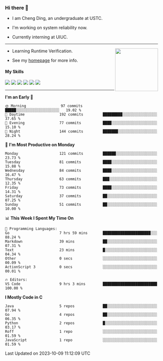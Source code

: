 ### Hi there 👋

* I am Cheng Ding, an undergraduate at USTC.
  
* I'm working on system reliability now.

* Currently interning at UIUC.

---

<img align="right" height="141" src="https://stats-of-repos-onds.vercel.app/api?username=IrisesD&theme=tokyonight&show_icons=true&count_private=true">

-  Learning Runtime Verification.

-  See my [homepage](https://irisesd.github.io) for more info.

#### My Skills

![](https://img.shields.io/badge/C++-65318e?logo=cplusplus&logoColor=fff)
![](https://img.shields.io/badge/Python-3e74a2?logo=python&logoColor=fff)
![](https://img.shields.io/badge/C-5654a2?logo=c&logoColor=fff)
![](https://img.shields.io/badge/Go-00aaff?logo=go&logoColor=fff)
![](https://img.shields.io/badge/Docker-0088ff?logo=docker&logoColor=fff)
![](https://img.shields.io/badge/Apache-D22128?logo=apache&logoColor=fff)

---
<!--START_SECTION:waka-->
**I'm an Early 🐤** 

```text
🌞 Morning                97 commits          █████░░░░░░░░░░░░░░░░░░░░   19.02 % 
🌆 Daytime                192 commits         █████████░░░░░░░░░░░░░░░░   37.65 % 
🌃 Evening                77 commits          ████░░░░░░░░░░░░░░░░░░░░░   15.10 % 
🌙 Night                  144 commits         ███████░░░░░░░░░░░░░░░░░░   28.24 % 
```
📅 **I'm Most Productive on Monday** 

```text
Monday                   121 commits         ██████░░░░░░░░░░░░░░░░░░░   23.73 % 
Tuesday                  81 commits          ████░░░░░░░░░░░░░░░░░░░░░   15.88 % 
Wednesday                84 commits          ████░░░░░░░░░░░░░░░░░░░░░   16.47 % 
Thursday                 63 commits          ███░░░░░░░░░░░░░░░░░░░░░░   12.35 % 
Friday                   73 commits          ████░░░░░░░░░░░░░░░░░░░░░   14.31 % 
Saturday                 37 commits          ██░░░░░░░░░░░░░░░░░░░░░░░   07.25 % 
Sunday                   51 commits          ██░░░░░░░░░░░░░░░░░░░░░░░   10.00 % 
```


📊 **This Week I Spent My Time On** 

```text
💬 Programming Languages: 
Go                       7 hrs 59 mins       ██████████████████████░░░   88.24 % 
Markdown                 39 mins             ██░░░░░░░░░░░░░░░░░░░░░░░   07.31 % 
Text                     23 mins             █░░░░░░░░░░░░░░░░░░░░░░░░   04.34 % 
Other                    0 secs              ░░░░░░░░░░░░░░░░░░░░░░░░░   00.09 % 
ActionScript 3           0 secs              ░░░░░░░░░░░░░░░░░░░░░░░░░   00.01 % 

🔥 Editors: 
VS Code                  9 hrs 3 mins        █████████████████████████   100.00 % 
```

**I Mostly Code in C** 

```text
Java                     5 repos             ██░░░░░░░░░░░░░░░░░░░░░░░   07.94 % 
Go                       4 repos             ██░░░░░░░░░░░░░░░░░░░░░░░   06.35 % 
Python                   2 repos             █░░░░░░░░░░░░░░░░░░░░░░░░   03.17 % 
Roff                     1 repo              ░░░░░░░░░░░░░░░░░░░░░░░░░   01.59 % 
JavaScript               1 repo              ░░░░░░░░░░░░░░░░░░░░░░░░░   01.59 % 
```




 Last Updated on 2023-10-09 11:12:09 UTC
<!--END_SECTION:waka-->
